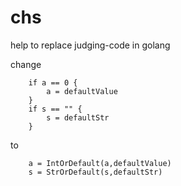 # chs

help to replace judging-code in golang

change

```
    if a == 0 {
        a = defaultValue
    }
    if s == "" {
        s = defaultStr
    }
```

to 

```
    a = IntOrDefault(a,defaultValue)
    s = StrOrDefault(s,defaultStr)
```

